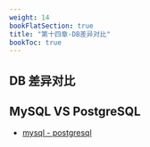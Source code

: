 ```yaml
---
weight: 14
bookFlatSection: true
title: "第十四章-DB差异对比"
bookToc: true
---
```


##  DB 差异对比

## **MySQL VS PostgreSQL**

- [mysql - postgresql](https://bytebase.cc/blog/features-i-wish-mysql-had-but-postgres-already-has/)

